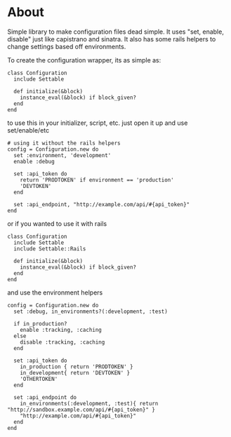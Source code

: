 About
===

Simple library to make configuration files dead simple. It uses "set, enable, disable" just like capistrano and sinatra. It also has some rails helpers to change settings based off environments.

To create the configuration wrapper, its as simple as:

    class Configuration
      include Settable

      def initialize(&block)
        instance_eval(&block) if block_given?
      end
    end

to use this in your initializer, script, etc. just open it up and use set/enable/etc    

    # using it without the rails helpers
    config = Configuration.new do
      set :environment, 'development'
      enable :debug
      
      set :api_token do
        return 'PRODTOKEN' if environment == 'production'
        'DEVTOKEN'
      end

      set :api_endpoint, "http://example.com/api/#{api_token}"
    end
    
or if you wanted to use it with rails    
    
    class Configuration
      include Settable
      include Settable::Rails

      def initialize(&block)
        instance_eval(&block) if block_given?
      end
    end
      
and use the environment helpers

    config = Configuration.new do
      set :debug, in_environments?(:development, :test)
  
      if in_production?
        enable :tracking, :caching
      else
        disable :tracking, :caching
      end
  
      set :api_token do
        in_production { return 'PRODTOKEN' }
        in_development{ return 'DEVTOKEN' }
        'OTHERTOKEN'
      end
  
      set :api_endpoint do
        in_environments(:development, :test){ return "http://sandbox.example.com/api/#{api_token}" }
        "http://example.com/api/#{api_token}"
      end
    end
